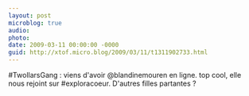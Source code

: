 ```yaml
---
layout: post
microblog: true
audio: 
photo: 
date: 2009-03-11 00:00:00 -0000
guid: http://xtof.micro.blog/2009/03/11/t1311902733.html
---
```

#TwollarsGang : viens d'avoir @blandinemouren en ligne. top cool, elle nous rejoint sur #exploracoeur. D'autres filles partantes ?
